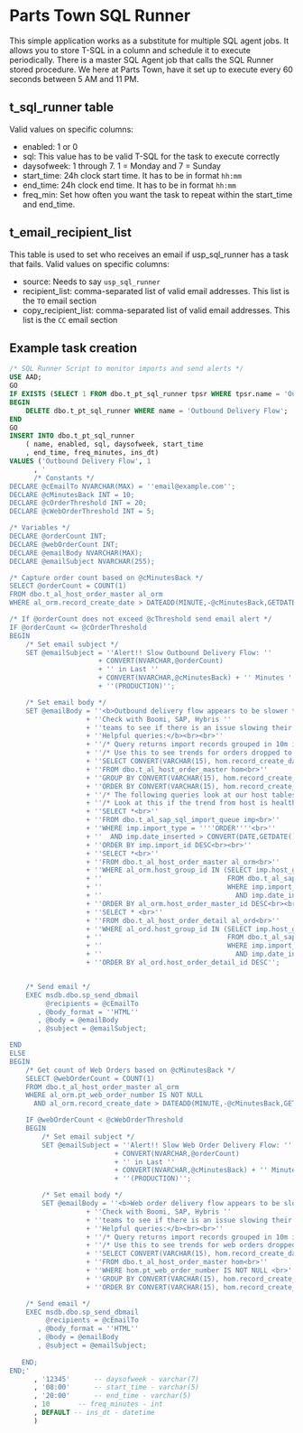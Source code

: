 # Parts Town SQL Runner
This simple application works as a substitute for multiple SQL agent jobs.  It allows you to store T-SQL in a column and schedule it to execute periodically.  There is a master SQL Agent job that calls the SQL Runner stored procedure.  We here at Parts Town, have it set up to execute every 60 seconds between 5 AM and 11 PM.

## t_sql_runner table
Valid values on specific columns:
- enabled: 1 or 0
- sql: This value has to be valid T-SQL for the task to execute correctly
- daysofweek: 1 through 7.  1 = Monday and 7 = Sunday
- start_time: 24h clock start time.  It has to be in format `hh:mm`
- end_time: 24h clock end time. It has to be in format `hh:mm`
- freq_min: Set how often you want the task to repeat within the start_time and end_time.

## t_email_recipient_list
This table is used to set who receives an email if usp_sql_runner has a task that fails.
Valid values on specific columns:
- source: Needs to say `usp_sql_runner`
- recipient_list: comma-separated list of valid email addresses.  This list is the `TO` email section
- copy_recipient_list: comma-separated list of valid email addresses.  This list is the `CC` email section

## Example task creation
```sql
/* SQL Runner Script to monitor imports and send alerts */
USE AAD;
GO
IF EXISTS (SELECT 1 FROM dbo.t_pt_sql_runner tpsr WHERE tpsr.name = 'Outbound Delivery Flow')
BEGIN
	DELETE dbo.t_pt_sql_runner WHERE name = 'Outbound Delivery Flow';
END
GO
INSERT INTO dbo.t_pt_sql_runner 
	( name, enabled, sql, daysofweek, start_time
    , end_time, freq_minutes, ins_dt)
VALUES ('Outbound Delivery Flow', 1
      , '
      /* Constants */
DECLARE @cEmailTo NVARCHAR(MAX) = ''email@example.com'';
DECLARE @cMinutesBack INT = 10;
DECLARE @cOrderThreshold INT = 20;
DECLARE @cWebOrderThreshold INT = 5;

/* Variables */
DECLARE @orderCount INT;
DECLARE @webOrderCount INT;
DECLARE @emailBody NVARCHAR(MAX);
DECLARE @emailSubject NVARCHAR(255); 

/* Capture order count based on @cMinutesBack */
SELECT @orderCount = COUNT(1)
FROM dbo.t_al_host_order_master al_orm
WHERE al_orm.record_create_date > DATEADD(MINUTE,-@cMinutesBack,GETDATE());

/* If @orderCount does not exceed @cThreshold send email alert */
IF @orderCount <= @cOrderThreshold
BEGIN
    /* Set email subject */
    SET @emailSubject = ''Alert!! Slow Outbound Delivery Flow: '' 
                      + CONVERT(NVARCHAR,@orderCount) 
                      + '' in Last ''
                      + CONVERT(NVARCHAR,@cMinutesBack) + '' Minutes ''
                      + ''(PRODUCTION)'';

    /* Set email body */
    SET @emailBody = ''<b>Outbound delivery flow appears to be slower than usual.<br>'' 
                   + ''Check with Boomi, SAP, Hybris ''
                   + ''teams to see if there is an issue slowing their transmission to HighJump.<br><br>''
                   + ''Helpful queries:</b><br><br>''
                   + ''/* Query returns import records grouped in 10m increments. */<br>''
                   + ''/* Use this to see trends for orders dropped to HJ */<br>''
                   + ''SELECT CONVERT(VARCHAR(15), hom.record_create_date, 120), COUNT(*)<br>''
                   + ''FROM dbo.t_al_host_order_master hom<br>''
                   + ''GROUP BY CONVERT(VARCHAR(15), hom.record_create_date, 120)<br>''
                   + ''ORDER BY CONVERT(VARCHAR(15), hom.record_create_date, 120) DESC;<br><br>''
                   + ''/* The following queries look at our host tables for order entries for today. */<br>''
                   + ''/* Look at this if the trend from host is healthy. */<br>''
                   + ''SELECT *<br>''
                   + ''FROM dbo.t_al_sap_sql_import_queue imp<br>''
                   + ''WHERE imp.import_type = ''''ORDER''''<br>''
                   + ''  AND imp.date_inserted > CONVERT(DATE,GETDATE())<br>''
                   + ''ORDER BY imp.import_id DESC<br><br>''
                   + ''SELECT *<br>''
                   + ''FROM dbo.t_al_host_order_master al_orm<br>''
                   + ''WHERE al_orm.host_group_id IN (SELECT imp.host_group_id<br>''
                   + ''                               FROM dbo.t_al_sap_sql_import_queue imp<br>''
                   + ''                               WHERE imp.import_type = ''''ORDER''''<br>''
                   + ''                                 AND imp.date_inserted > CONVERT(DATE,GETDATE()))<br>''
                   + ''ORDER BY al_orm.host_order_master_id DESC<br><br>''
                   + ''SELECT * <br>''
                   + ''FROM dbo.t_al_host_order_detail al_ord<br>''
                   + ''WHERE al_ord.host_group_id IN (SELECT imp.host_group_id<br>''
                   + ''                               FROM dbo.t_al_sap_sql_import_queue imp<br>''
                   + ''                               WHERE imp.import_type = ''''ORDER''''<br>''
                   + ''                                 AND imp.date_inserted > CONVERT(DATE,GETDATE()))<br>''
                   + ''ORDER BY al_ord.host_order_detail_id DESC'';


    /* Send email */
   	EXEC msdb.dbo.sp_send_dbmail 
 	     @recipients = @cEmailTo
	   , @body_format = ''HTML''
	   , @body = @emailBody
	   , @subject = @emailSubject; 

END
ELSE
BEGIN 
    /* Get count of Web Orders based on @cMinutesBack */
    SELECT @webOrderCount = COUNT(1)
    FROM dbo.t_al_host_order_master al_orm
    WHERE al_orm.pt_web_order_number IS NOT NULL
      AND al_orm.record_create_date > DATEADD(MINUTE,-@cMinutesBack,GETDATE());

    IF @webOrderCount < @cWebOrderThreshold
    BEGIN
        /* Set email subject */
        SET @emailSubject = ''Alert!! Slow Web Order Delivery Flow: '' 
                          + CONVERT(NVARCHAR,@orderCount) 
                          + '' in Last ''
                          + CONVERT(NVARCHAR,@cMinutesBack) + '' Minutes ''
                          + ''(PRODUCTION)'';

        /* Set email body */
        SET @emailBody = ''<b>Web order delivery flow appears to be slower than usual.<br>'' 
                   + ''Check with Boomi, SAP, Hybris ''
                   + ''teams to see if there is an issue slowing their transmission to HighJump.<br><br>''
                   + ''Helpful queries:</b><br><br>''
                   + ''/* Query returns import records grouped in 10m increments. */<br>''
                   + ''/* Use this to see trends for web orders dropped to HJ */<br>''
                   + ''SELECT CONVERT(VARCHAR(15), hom.record_create_date, 120), COUNT(*)<br>''
                   + ''FROM dbo.t_al_host_order_master hom<br>''
                   + ''WHERE hom.pt_web_order_number IS NOT NULL <br>''
                   + ''GROUP BY CONVERT(VARCHAR(15), hom.record_create_date, 120)<br>''
                   + ''ORDER BY CONVERT(VARCHAR(15), hom.record_create_date, 120) DESC'';

    /* Send email */
   	EXEC msdb.dbo.sp_send_dbmail 
 	     @recipients = @cEmailTo
	   , @body_format = ''HTML''
	   , @body = @emailBody
	   , @subject = @emailSubject;
       
   END; 
END;'
      , '12345'      -- daysofweek - varchar(7)
      , '08:00'      -- start_time - varchar(5)
      , '20:00'      -- end_time - varchar(5)
      , 10       -- freq_minutes - int
      , DEFAULT -- ins_dt - datetime
      )
```
